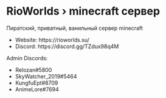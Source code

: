 <h1>RioWorlds › minecraft сервер</h1>
<p>Пиратский, приватный, ванильный сервер minecraft</p>
<ul>
<li>Website: https://rioworlds.su/</li>
<li>Discord: https://discord.gg/TZdux98q4M</li>
</ul>

Admin Discords:
<ul>
<li>Relozan#5800</li>
<li>SkyWatcher_2019#5464</li>
<li>KungfuEpt#8709</li>
<li>AnimeLore#7694</li>
</ul>
